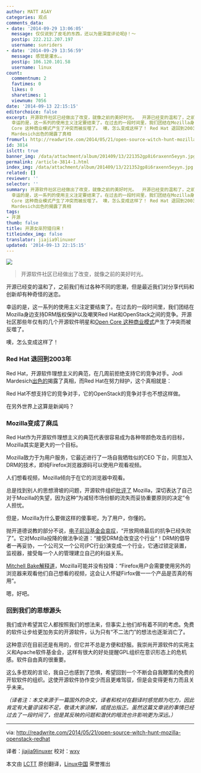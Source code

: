```yaml
---
author: MATT ASAY
categories: 观点
comments_data:
- date: '2014-09-29 13:06:05'
  message: 仅仅说到了皮毛的东西，还以为是深度评论呢@！～
  postip: 222.212.207.197
  username: sunriders
- date: '2014-09-29 13:56:59'
  message: 感觉是灌水。。
  postip: 106.120.101.58
  username: linux
count:
  commentnum: 2
  favtimes: 0
  likes: 0
  sharetimes: 1
  viewnum: 7056
date: '2014-09-13 22:15:15'
editorchoice: false
excerpt: 开源软件社区已经做出了改变，就像之前的美好时光。  开源已经变的温和了，之前我们有过各种不同的思潮，但是最近我们对分享代码和创新却有种奇怪的迷恋。
  幸运的是，这一系列的使用主义注定要结束了。在过去的一段时间里，我们团结在Mozilla身边支持DRM版权保护以及嘲笑Red Hat和OpenStack之间的竞争。开源社区那些年仅有的几个开源软件明星和Open
  Core 这种商业模式产生了冲突而被反噬了。 噢，怎么变成这样了！ Red Hat 退回到2003年 Red Hat，开源软件理想主义的典范，在几周前拒绝支持它的竞争对手。Jodi
  Mardesich出色的揭露了真相
fromurl: http://readwrite.com/2014/05/21/open-source-witch-hunt-mozilla-openstack-redhat
id: 3814
islctt: true
banner_img: /data/attachment/album/201409/13/221352gp8i6raxenn5eyyn.jpg
permalink: /article-3814-1.html
index_img: /data/attachment/album/201409/13/221352gp8i6raxenn5eyyn.jpg.thumb.jpg
related: []
reviewer: ''
selector: ''
summary: 开源软件社区已经做出了改变，就像之前的美好时光。  开源已经变的温和了，之前我们有过各种不同的思潮，但是最近我们对分享代码和创新却有种奇怪的迷恋。
  幸运的是，这一系列的使用主义注定要结束了。在过去的一段时间里，我们团结在Mozilla身边支持DRM版权保护以及嘲笑Red Hat和OpenStack之间的竞争。开源社区那些年仅有的几个开源软件明星和Open
  Core 这种商业模式产生了冲突而被反噬了。 噢，怎么变成这样了！ Red Hat 退回到2003年 Red Hat，开源软件理想主义的典范，在几周前拒绝支持它的竞争对手。Jodi
  Mardesich出色的揭露了真相
tags:
- 开源
thumb: false
title: 开源女巫狩猎归来！
titleindex_img: false
translator: jiajia9linuxer
updated: '2014-09-13 22:15:15'
---
```


![](/data/attachment/album/201409/13/221352gp8i6raxenn5eyyn.jpg)



> 
> 开源软件社区已经做出了改变，就像之前的美好时光。
> 
> 
> 


开源已经变的温和了，之前我们有过各种不同的思潮，但是最近我们对分享代码和创新却有种奇怪的迷恋。


幸运的是，这一系列的使用主义注定要结束了。在过去的一段时间里，我们团结在Mozilla身边支持DRM版权保护以及嘲笑Red Hat和OpenStack之间的竞争。开源社区那些年仅有的几个开源软件明星和[Open Core 这种商业模式](http://en.m.wikipedia.org/wiki/Open_core)产生了冲突而被反噬了。


噢，怎么变成这样了！


### Red Hat 退回到2003年


Red Hat，开源软件理想主义的典范，在几周前拒绝支持它的竞争对手。Jodi Mardesich[出色的](http://readwrite.com/2014/05/16/red-hat-openstack-mirantis-rhel-support)揭露了真相，而Red Hat在努力辩护，这个真相就是：


Red Hat不想支持它的竞争对手，它的OpenStack的竞争对手也不想这样做。


在另外世界上这算是新闻吗？


### Mozilla变成了麻瓜


Red Hat作为开源软件理想主义的典范代表很容易成为各种带颜色攻击的目标，Mozilla其实是更大的一个目标。


Mozilla致力于为用户服务，它最近进行了一场自我牺牲似的CEO 下台，同意加入DRM的技术，即纯Firefox浏览器源码可以使用户观看视频。


人们想看视频，Mozilla倾向于在它的浏览器中观看。


总是找到别人的思想滑坡的问题，开源软件组织[批评了](http://www.fsf.org/news/fsf-condemns-partnership-between-mozilla-and-adobe-to-support-digital-restrictions-management) Mozilla，深切表达了自己对于Mozilla的失望，因为这种“为减轻市场份额的流失而妥协重要原则的决定”令人担忧。


但是，Mozilla为什么要做这样的傻事呢，为了用户，你懂的。


抛开道德说教的部分不说，[电子前沿基金会哀叹](https://www.eff.org/deeplinks/2014/05/mozilla-and-drm)，“开放网络最后的抗争已经失败了”。它对Mozilla投降的做法争论道：“接受DRM会改变这个行业”！DRM的倡导者一再妥协，一个公司又一个公司(PC行业)演变成一个行业，它通过锁定装置，监视器，接受每一个人的管理建立自己的利益关系。


[Mitchell Bake解释道](https://blog.mozilla.org/blog/2014/05/14/drm-and-the-challenge-of-serving-users/)，Mozilla可能并没有投降：“Firefox用户会需要使用另外的浏览器来观看他们自己想看的视频，这会让人怀疑Firfox做一一个产品是否真的有用”。


嗯，好吧。


### 回到我们的思想源头


我们或许希望其它人都按照我们的想法来，但事实上他们却有着不同的考虑。免费的软件让步给更加务实的开源软件，认为只有“不二法门”的想法也逐渐消亡了。


这种意识在目前还是有用的，但它并不总是方便和舒服。我崇尚开源软件的实用主义和Apache软件基金会，这样有很大的好处提醒GPL组织在意识形态上的危机感。软件自由真的很重要。


这么多悲观的言论，我自己也感到了恐惧，希望回到一个不断会自我鞭策的免费的开软软件的组织。这使开源软件协作变少而且更难驾驭，但是会变得更有力而且关乎未来。


*（译者注：本文来源于一篇国外的杂文，译者和校对在翻译时感觉颇为吃力，因此肯定有大量谬误和不足，敬请大家谅解，或提出指正。虽然这篇文章说的事情已经过去了一段时间了，但是其反映的问题和潜伏的暗流也许影响更为深远。）*




---


via: <http://readwrite.com/2014/05/21/open-source-witch-hunt-mozilla-openstack-redhat> 


译者：[jiajia9linuxer](https://github.com/jiajia9linuxer) 校对：[wxy](https://github.com/wxy)


本文由 [LCTT](https://github.com/LCTT/TranslateProject) 原创翻译，[Linux中国](http://linux.cn/) 荣誉推出